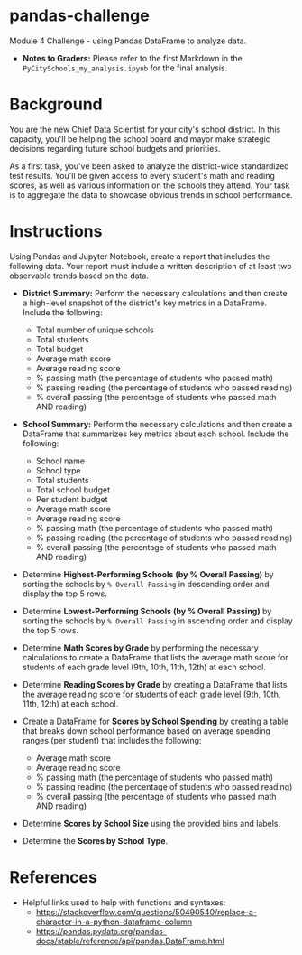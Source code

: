 # pandas-challenge
Module 4 Challenge - using Pandas DataFrame to analyze data.

- <b>Notes to Graders:</b> Please refer to the first Markdown in the <code>PyCitySchools_my_analysis.ipynb</code> for the final analysis.

# Background
You are the new Chief Data Scientist for your city's school district. In this capacity, you'll be helping the school board and mayor make strategic decisions regarding future school budgets and priorities.

As a first task, you've been asked to analyze the district-wide standardized test results. You'll be given access to every student's math and reading scores, as well as various information on the schools they attend. Your task is to aggregate the data to showcase obvious trends in school performance.

# Instructions
Using Pandas and Jupyter Notebook, create a report that includes the following data. Your report must include a written description of at least two observable trends based on the data.

- <b>District Summary:</b> Perform the necessary calculations and then create a high-level snapshot of the district's key metrics in a DataFrame. Include the following:
    - Total number of unique schools
    - Total students
    - Total budget
    - Average math score
    - Average reading score
    - % passing math (the percentage of students who passed math)
    - % passing reading (the percentage of students who passed reading)
    - % overall passing (the percentage of students who passed math AND reading)

- <b>School Summary:</b> Perform the necessary calculations and then create a DataFrame that summarizes key metrics about each school. Include the following:
    - School name
    - School type
    - Total students
    - Total school budget
    - Per student budget
    - Average math score
    - Average reading score
    - % passing math (the percentage of students who passed math)
    - % passing reading (the percentage of students who passed reading)
    - % overall passing (the percentage of students who passed math AND reading)

- Determine <b>Highest-Performing Schools (by % Overall Passing)</b> by sorting the schools by <code>% Overall Passing</code> in descending order and display the top 5 rows.

- Determine <b>Lowest-Performing Schools (by % Overall Passing)</b> by sorting the schools by <code>% Overall Passing</code> in ascending order and display the top 5 rows.

- Determine <b>Math Scores by Grade</b> by performing the necessary calculations to create a DataFrame that lists the average math score for students of each grade level (9th, 10th, 11th, 12th) at each school.

- Determine <b>Reading Scores by Grade</b> by creating a DataFrame that lists the average reading score for students of each grade level (9th, 10th, 11th, 12th) at each school.

- Create a DataFrame for <b>Scores by School Spending</b> by creating a table that breaks down school performance based on average spending ranges (per student) that includes the following:
    - Average math score
    - Average reading score
    - % passing math (the percentage of students who passed math)
    - % passing reading (the percentage of students who passed reading)
    - % overall passing (the percentage of students who passed math AND reading)

- Determine <b>Scores by School Size</b> using the provided bins and labels.

- Determine the <b>Scores by School Type</b>.

# References
- Helpful links used to help with functions and syntaxes:
    - https://stackoverflow.com/questions/50490540/replace-a-character-in-a-python-dataframe-column
    - https://pandas.pydata.org/pandas-docs/stable/reference/api/pandas.DataFrame.html